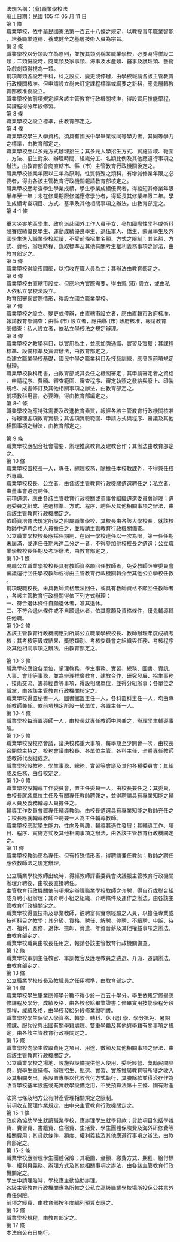 法規名稱：(廢)職業學校法  
廢止日期：民國 105 年 05 月 11 日  
第 1 條  
職業學校，依中華民國憲法第一百五十八條之規定，以教授青年職業智能  
，培養職業道德，養成健全之基層技術人員為宗旨。  
第 2 條  
職業學校以分類設立為原則，並按其類別稱某職業學校，必要時得併設二  
類；二類併設時，商業類及家事類、海事及水產類、醫事及護理類、藝術  
及戲劇類得視為一類。  
前項每類各設若干科，科之設立、變更或停辦，由學校報請各該主管教育  
行政機關核准。但申請設立尚未訂定課程標準或綱要之新科，應先層轉教  
育部核准後設立。  
職業學校依前項規定經各該主管教育行政機關核准，得設實用技能學程，  
其課程得分年段修習。  
第 3 條  
職業學校之設立標準，由教育部定之。  
第 4 條  
職業學校學生入學資格，須具有國民中學畢業或同等學力者，其同等學力  
之標準，由教育部定之。  
職業學校應以多元方式辦理招生；其多元入學招生方式、實施區域、範圍  
、方法、招生對象、辦理時間、組織分工、名額比例及其他應遵行事項之  
辦法，由教育部會商直轄市、縣（市）主管教育行政機關後定之。  
職業學校修業年限以三年為原則。性質特殊之類科，有增減修業年限之必  
要者，得由各該主管教育行政機關報請教育部核定之。  
職業學校應考查學生學業成績，學生學業成績優異者，得縮短其修業年限  
半年至一年；未在修業期限修滿應修學分者，得延長其修業年限二年。學  
生成績考查項目、方式、基準及其他相關事項之辦法，由教育部定之。  
第 4-1 條  


重大災害地區學生、政府派赴國外工作人員子女、參加國際性學科或術科  
競賽成績優良學生、運動成績優良學生、退伍軍人、僑生、蒙藏學生及外  
國學生進入職業學校就讀，不受前條招生名額、方式之限制；其名額、方  
式、資格、辦理時程、錄取標準及其他有關考生權利義務事項之辦法，由  
教育部定之。  
第 5 條  
職業學校得設夜間部，以招收在職人員為主；其辦法由教育部定之。  
第 6 條  
職業學校由直轄市設立。但應地方實際需要，得由縣 (市) 設立，或由私  
人依私立學校法設立。  
教育部審察實際情形，得設立國立職業學校。  
第 7 條  
職業學校之設立、變更或停辦，由直轄市設立者，應由直轄市政府核准，  
報請教育部備查；由縣 (市) 設立者，應由縣 (市) 政府核准，報請教育  
部備查；私人設立者，依私立學校法之規定辦理。  
第 8 條  
職業學校之教學科目，以實用為主，並應加強通識、實習及實驗；其課程  
標準、設備標準及實習辦法，由教育部定之。  
為建立職業學校基礎，國民中學之職業科目及技藝訓練，應參照前項規定  
辦理。  
職業學校教科用書，由教育部或其委任之機關審定；其申請審定者之資格  
、申請程序、費額、審查範圍、審查程序、審定執照之發給與廢止、印製  
規格、成書修訂及其他相關事項之辦法，由教育部定之。  
前項教科用書，必要時，得由教育部編定之。  
第 8-1 條  
職業學校為應特殊需要及改進教育素質，報經各該主管教育行政機關核准  
，得辦理各項教育實驗；其各項實驗範圍、申請方式與程序、審議及其他  
相關事項之辦法，由教育部定之。  


第 9 條  
職業學校應配合社會需要，辦理推廣教育及建教合作；其辦法由教育部定  
之。  
第 10 條  
職業學校置校長一人，專任，綜理校務，除擔任本校教課外，不得兼任校  
外專職。  
職業學校校長，公立者，由各該主管教育行政機關遴選聘任之；私立者，  
由董事會遴選聘任。  
前項遴選，應由各該主管教育行政機關或董事會組織遴選委員會辦理；遴  
選委員之組成、遴選標準、方式、程序、聘任及其他相關事項之辦法，由  
各該主管教育行政機關定之。  
依師資培育法規定所設之附屬職業學校，其校長由各該大學校長，就該校  
教師中遴聘合格人員擔任之，並報請主管教育行政機關備查。  
公立職業學校校長應採任期制，在同一學校連任以一次為限，第一任任期  
未屆滿，或連任任期未達二分之一者，不得參加他校校長之遴選；公立職  
業學校校長任期及考評辦法，由教育部定之。  
第 10-1 條  
現職公立職業學校校長具有教師資格願回任教師者，免受教師評審委員會  
審議逕行回任學校教師或得由主管教育行政機關轉介至其他公立學校任教  
。  
前項現職校長，未具教師資格無法回任，或具有教師資格不願回任教師者  
，各該主管教育行政機關得依下列方式辦理：  
一、符合退休條件自願退休者，准其退休。  
二、不符合退休條件或不自願退休者，依其意願及資格條件，優先輔導轉  
任他職。  
第 10-2 條  
各該主管教育行政機關應對所屬公立職業學校校長、教師辦理年度成績考  
核；其考核等級或結果、獎懲類別、考核委員會之組織與任務、考核程序  
及其他相關事項之辦法，由教育部定之。  


第 10-3 條  
職業學校應設各單位，掌理教務、學生事務、實習、總務、圖書、資訊、  
人事、會計等事務，並為辦理推廣教育、建教合作、研究發展、招生事務  
、技術交流、籌募經費等事項，得設相關單位，並得分組辦事；各單位之  
職掌，由各該主管教育行政機關核定之。  
職業學校得置秘書一人，圖書館置主任一人，各科置科主任一人，均由專  
任教師兼任。依前項規定所設一級單位，各置主任一人。  
第 10-4 條  
職業學校每班置導師一人，由校長就專任教師中聘兼之，辦理學生輔導事  
項。  
第 10-5 條  
職業學校設校務會議，議決校務重大事項，每學期至少開會一次，由校長  
召開並主持之。校務會議由校長、各單位主管、各科主任、全體專任教師  
或教師代表組成之。  
職業學校設教務、學生事務、總務、實習等會議及其他各種委員會；其組  
成及任務，由各校定之。  
第 10-6 條  
職業學校設輔導工作委員會，置主任委員一人，由校長兼任之；其委員，  
由校長就各單位主任及有關專任教師聘兼之，並得聘請具有專業知能之輔  
導人員及義務輔導人員擔任之。  
輔導工作委員會置專任輔導教師，由校長遴選具有專業知能之教師充任之  
；校長應就輔導教師中聘兼一人為主任輔導教師。  
職業學校應就學生能力、性向及興趣，輔導其適性發展；其輔導工作、項  
目、程序、實施方式及其他相關事項之辦法，由各該主管教育行政機關定  
之。  
第 11 條  
職業學校教師應為專任。但有特殊情形者，得聘請兼任教師；教師之聘任  
應依教師法之規定辦理。  


公立職業學校教師出缺時，得經教師評審委員會決議報主管教育行政機關  
辦理介聘後，由校長直接聘任。  
主管教育行政機關依前項規定辦理職業學校教師之介聘，得自行或聯合組  
成介聘小組辦理；其介聘小組之組織、介聘條件及運作之辦法，由各該主  
管教育行政機關定之。  
職業學校得置技術及專業教師，遴聘富有實際經驗之人員，以擔任專業或  
技術科目之教學；其分級、資格、聘任、解聘、停聘、不續聘、申訴、待  
遇、福利、進修、退休、撫卹、資遣、年資晉薪及其他權益事項之辦法，  
由教育部定之。  
職業學校職員由校長任用之，報請各該主管教育行政機關備查。  
第 12 條  
職業學校軍訓主任教官、軍訓教官及護理教員之遴選、介派、遷調辦法，  
由教育部定之。  
第 13 條  
公立職業學校校長及教職員之任用標準，由教育部定之。  
第 14 條  
職業學校學生畢業應修學分數不得少於一百五十學分。學生依規定修畢應  
修課程及學分，成績及格，由各校發給畢業證書；修畢實用技能學程分段  
課程，成績及格，由學校發給分段修業證明書。  
職業學校學生保留入學資格、轉學、轉科、休 (退) 學、學分抵免、暑期  
修課、服兵役與出國有關學籍處理、雙重學籍及其他與學籍有關事項之規  
定，由各該主管教育行政機關定之。  
第 15 條  
職業學校向學生收取費用之項目、用途、數額及其他相關事項之辦法，由  
各該主管教育行政機關定之。  
公立職業學校之場地、設施與設備提供他人使用、委託經營、獎勵民間參  
與，與學生重補修、辦理招生、甄選、實習、實施推廣教育等所獲之收入  
及其相關支出，應設置專帳以代收代付方式執行，其賸餘款並得滾存作為  
改善學校基本設施或充實教學設備之用，不受預算法第十三條、國有財產  


法第七條及地方公有財產管理相關規定之限制。  
前項收支管理作業規定，由中央主管教育行政機關定之。  
第 15-1 條  
政府為協助學生就讀職業學校，應辦理學生就學貸款；貸款項目包括學雜  
費、實習費、書籍費、住宿費、生活費、學生團體保險費及海外研修費等  
相關費用；其貸款條件、額度、權利義務及其他應遵行事項之辦法，由教  
育部定之。  
第 15-2 條  
職業學校應辦理學生團體保險；其範圍、金額、繳費方式、期程、給付標  
準、權利與義務、辦理方式及其他相關事項之辦法，由各該主管教育行政  
機關定之。  
學生申請理賠時，學校應主動協助辦理。  
各級主管教育行政機關應為所轄之公私立高級職業學校場所投保公共意外  
責任保險。  
前項之經費，由教育部按年度編列預算支應之。  
第 16 條  
職業學校規程，由教育部定之。  
第 17 條  
本法自公布日施行。  


